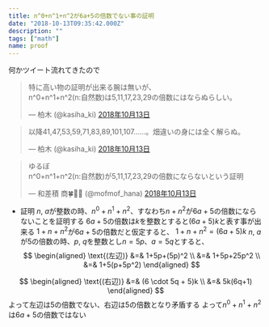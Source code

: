 ```yaml
---
title: n^0+n^1+n^2が6a+5の倍数でない事の証明
date: "2018-10-13T09:35:42.000Z"
description: ""
tags: ["math"]
name: proof
---
```


何かツイート流れてきたので


<blockquote class="twitter-tweet" data-lang="ja"><p lang="ja" dir="ltr">特に高い物の証明が出来る腕は無いが、<br>n^0+n^1+n^2(n:自然数)は5,11,17,23,29の倍数にはならぬらしい。</p>&mdash; 柏木 (@kasiha_ki) <a href="https://twitter.com/kasiha_ki/status/1051024253900840961?ref_src=twsrc%5Etfw">2018年10月13日</a></blockquote>
<blockquote class="twitter-tweet" data-conversation="none" data-lang="ja"><p lang="ja" dir="ltr">以降41,47,53,59,71,83,89,101,107……。畑違いの身には全く解らぬ。</p>&mdash; 柏木 (@kasiha_ki) <a href="https://twitter.com/kasiha_ki/status/1051025858440228864?ref_src=twsrc%5Etfw">2018年10月13日</a></blockquote>
<blockquote class="twitter-tweet" data-lang="ja"><p lang="ja" dir="ltr">ゆるぼ<br>n^0+n^1+n^2(n:自然数)が5,11,17,23,29の倍数にならないという証明</p>&mdash; 和差積 商🍀🌈🎵 (@mofmof_hana) <a href="https://twitter.com/mofmof_hana/status/1051028781899571200?ref_src=twsrc%5Etfw">2018年10月13日</a></blockquote>

* 証明
$n,\ a$が整数の時、$n^0+n^1+n^2$、すなわち$n+n^2$が$6a+5$の倍数にならないことを証明する
$6a+5$の倍数は$k$を整数とすると$(6a+5)k$と表す事が出来る
$1+n+n^2$が$6a+5$の倍数だと仮定すると、
$1+n+n^2=(6a+5)k$
$n,\ a$が$5$の倍数の時、$p,\ q$を整数とし$n=5p$、$a=5q$とすると、
$$
\begin{aligned}
\text{(左辺)} &=& 1+5p+(5p)^2 \\
&=& 1+5p+25p^2 \\
&=& 1+5(p+5p^2)
\end{aligned}
$$

$$
\begin{aligned}
\text{(右辺)} &=& (6 \cdot 5q + 5)k \\
&=& 5k(6q+1)
\end{aligned}
$$
よって左辺は$5$の倍数でない、右辺は$5$の倍数となり矛盾する
よって$n^0+n^1+n^2$は$6a+5$の倍数ではない